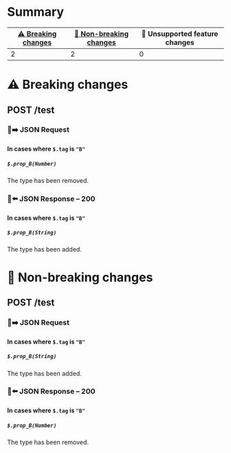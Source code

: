 # Summary

| [⚠️ Breaking changes](#breaking-changes) | [🙆 Non-breaking changes](#non-breaking-changes) | 🤷 Unsupported feature changes |
|------------------------------------------|-------------------------------------------------|-------------------------------|
| 2                                        | 2                                               | 0                             |

# <span id="breaking-changes"></span>⚠️ Breaking changes

## **POST** /test

### 📱➡️ JSON Request

#### In cases where `$.tag` is `"B"`

##### `$.prop_B(Number)`

The type has been removed.

### 📱⬅️ JSON Response – 200

#### In cases where `$.tag` is `"B"`

##### `$.prop_B(String)`

The type has been added.

# <span id="non-breaking-changes"></span>🙆 Non-breaking changes

## **POST** /test

### 📱➡️ JSON Request

#### In cases where `$.tag` is `"B"`

##### `$.prop_B(String)`

The type has been added.

### 📱⬅️ JSON Response – 200

#### In cases where `$.tag` is `"B"`

##### `$.prop_B(Number)`

The type has been removed.

